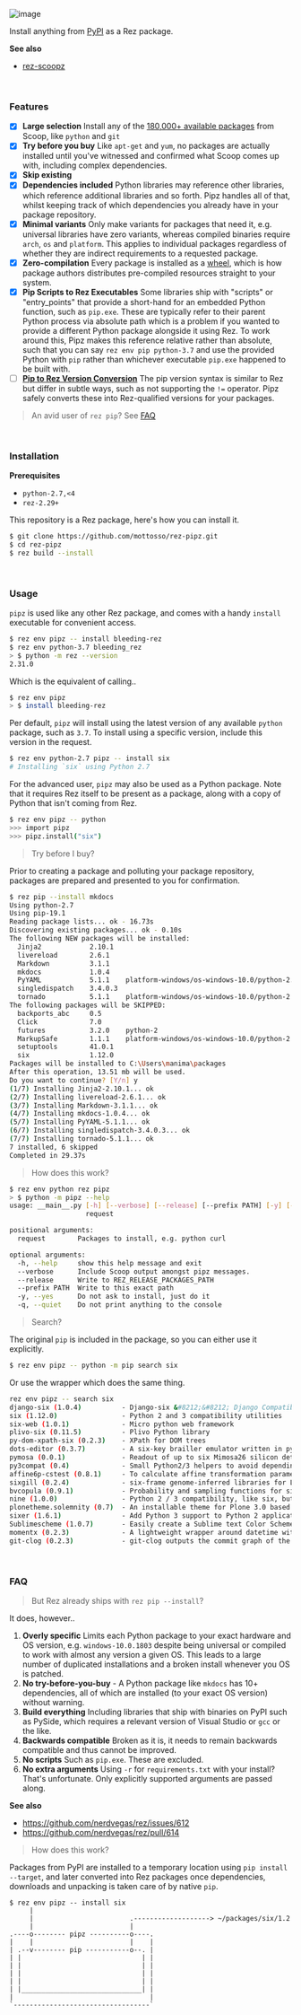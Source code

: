 ![image](https://user-images.githubusercontent.com/2152766/59871191-d8982700-938e-11e9-88fe-33249483480d.png)

Install anything from [PyPI](https://pypi.org/) as a Rez package.

**See also**

- [rez-scoopz](https://github.com/mottosso/rez-scoopz)

<br>

### Features

- [x] **Large selection** Install any of the [180,000+ available packages](https://pypi.org/) from Scoop, like `python` and `git`
- [x] **Try before you buy** Like `apt-get` and `yum`, no packages are actually installed until you've witnessed and confirmed what Scoop comes up with, including complex dependencies.
- [x] **Skip existing**
- [x] **Dependencies included** Python libraries may reference other libraries, which reference additional libraries and so forth. Pipz handles all of that, whilst keeping track of which dependencies you already have in your package repository.
- [x] **Minimal variants** Only make variants for packages that need it, e.g. universal libraries have zero variants, whereas compiled binaries require `arch`, `os` and `platform`. This applies to individual packages regardless of whether they are indirect requirements to a requested package.
- [x] **Zero-compilation** Every package is installed as a [wheel](https://pythonwheels.com/), which is how package authors distributes pre-compiled resources straight to your system.
- [x] **Pip Scripts to Rez Executables** Some libraries ship with "scripts" or "entry_points" that provide a short-hand for an embedded Python function, such as `pip.exe`. These are typically refer to their parent Python process via absolute path which is a problem if you wanted to provide a different Python package alongside it using Rez. To work around this, Pipz makes this reference relative rather than absolute, such that you can say `rez env pip python-3.7` and use the provided Python with `pip` rather than whichever executable `pip.exe` happened to be built with.
- [ ] [**Pip to Rez Version Conversion**](https://github.com/mottosso/rez-pipz/issues/1) The pip version syntax is similar to Rez but differ in subtle ways, such as not supporting the `!=` operator. Pipz safely converts these into Rez-qualified versions for your packages.

> An avid user of `rez pip`? See [FAQ](#faq)

<br>

### Installation

**Prerequisites**

- `python-2.7,<4`
- `rez-2.29+`

This repository is a Rez package, here's how you can install it.

```bash
$ git clone https://github.com/mottosso/rez-pipz.git
$ cd rez-pipz
$ rez build --install
```

<br>

### Usage

`pipz` is used like any other Rez package, and comes with a handy `install` executable for convenient access.

```bash
$ rez env pipz -- install bleeding-rez
$ rez env python-3.7 bleeding_rez
> $ python -m rez --version
2.31.0
```

Which is the equivalent of calling..

```bash
$ rez env pipz
> $ install bleeding-rez
```

Per default, `pipz` will install using the latest version of any available `python` package, such as `3.7`. To install using a specific version, include this version in the request.

```bash
$ rez env python-2.7 pipz -- install six
# Installing `six` using Python 2.7
```

For the advanced user, `pipz` may also be used as a Python package. Note that it requires Rez itself to be present as a package, along with a copy of Python that isn't coming from Rez.

```bash
$ rez env pipz -- python
>>> import pipz
>>> pipz.install("six")
```

> Try before I buy?

Prior to creating a package and polluting your package repository, packages are prepared and presented to you for confirmation.

```bash
$ rez pip --install mkdocs
Using python-2.7
Using pip-19.1
Reading package lists... ok - 16.73s
Discovering existing packages... ok - 0.10s
The following NEW packages will be installed:
  Jinja2            2.10.1
  livereload        2.6.1
  Markdown          3.1.1
  mkdocs            1.0.4
  PyYAML            5.1.1    platform-windows/os-windows-10.0/python-2.7
  singledispatch    3.4.0.3
  tornado           5.1.1    platform-windows/os-windows-10.0/python-2.7
The following packages will be SKIPPED:
  backports_abc     0.5
  Click             7.0
  futures           3.2.0    python-2
  MarkupSafe        1.1.1    platform-windows/os-windows-10.0/python-2.7
  setuptools        41.0.1
  six               1.12.0
Packages will be installed to C:\Users\manima\packages
After this operation, 13.51 mb will be used.
Do you want to continue? [Y/n] y
(1/7) Installing Jinja2-2.10.1... ok
(2/7) Installing livereload-2.6.1... ok
(3/7) Installing Markdown-3.1.1... ok
(4/7) Installing mkdocs-1.0.4... ok
(5/7) Installing PyYAML-5.1.1... ok
(6/7) Installing singledispatch-3.4.0.3... ok
(7/7) Installing tornado-5.1.1... ok
7 installed, 6 skipped
Completed in 29.37s
```

> How does this work?

```bash
$ rez env python rez pipz
> $ python -m pipz --help
usage: __main__.py [-h] [--verbose] [--release] [--prefix PATH] [-y] [-q]
                   request

positional arguments:
  request        Packages to install, e.g. python curl

optional arguments:
  -h, --help     show this help message and exit
  --verbose      Include Scoop output amongst pipz messages.
  --release      Write to REZ_RELEASE_PACKAGES_PATH
  --prefix PATH  Write to this exact path
  -y, --yes      Do not ask to install, just do it
  -q, --quiet    Do not print anything to the console
```

> Search?

The original `pip` is included in the package, so you can either use it explicitly.

```bash
$ rez env pipz -- python -m pip search six
```

Or use the wrapper which does the same thing.

```bash
rez env pipz -- search six
django-six (1.0.4)          - Django-six &#8212;&#8212; Django Compatibility Library
six (1.12.0)                - Python 2 and 3 compatibility utilities
six-web (1.0.1)             - Micro python web framework
plivo-six (0.11.5)          - Plivo Python library
py-dom-xpath-six (0.2.3)    - XPath for DOM trees
dots-editor (0.3.7)         - A six-key brailler emulator written in python.
pymosa (0.0.1)              - Readout of up to six Mimosa26 silicon detector planes.
py3compat (0.4)             - Small Python2/3 helpers to avoid depending on six.
affine6p-cstest (0.8.1)     - To calculate affine transformation parameters with six free parameters.
sixgill (0.2.4)             - six-frame genome-inferred libraries for LC-MS/MS
bvcopula (0.9.1)            - Probability and sampling functions for six common seen bivariate copulas
nine (1.0.0)                - Python 2 / 3 compatibility, like six, but favouring Python 3
plonetheme.solemnity (0.7)  - An installable theme for Plone 3.0 based on the solemnity theme by Six Shooter Media.
sixer (1.6.1)               - Add Python 3 support to Python 2 applications using the six module.
Sublimescheme (1.0.7)       - Easily create a Sublime text Color Scheme with as little as six lines of code
momentx (0.2.3)             - A lightweight wrapper around datetime with a focus on timezone handling and few dependencies (datetime, pytz and six).
git-clog (0.2.3)            - git-clog outputs the commit graph of the current Git repository and colorizes commit symbols by interpreting the first six commit hash digits as an RGB color value.
```

<br>

### FAQ

> But Rez already ships with `rez pip --install`?

It does, however..

1. **Overly specific** Limits each Python package to your exact hardware and OS version, e.g. `windows-10.0.1803` despite being universal or compiled to work with almost any version a given OS. This leads to a large number of duplicated installations and a broken install whenever you OS is patched.
3. **No try-before-you-buy** - A Python package like `mkdocs` has 10+ dependencies, all of which are installed (to your exact OS version) without warning.
2. **Build everything** Including libraries that ship with binaries on PyPI such as PySide, which requires a relevant version of Visual Studio or `gcc` or the like.
4. **Backwards compatible** Broken as it is, it needs to remain backwards compatible and thus cannot be improved.
1. **No scripts** Such as `pip.exe`. These are excluded.
1. **No extra arguments** Using `-r` for `requirements.txt` with your install? That's unfortunate. Only explicitly supported arguments are passed along.

**See also**

- https://github.com/nerdvegas/rez/issues/612
- https://github.com/nerdvegas/rez/pull/614

> How does this work?

Packages from PyPI are installed to a temporary location using `pip install --target`, and later converted into Rez packages once dependencies, downloads and unpacking is taken care of by native `pip`.

```
$ rez env pipz -- install six
     |
     |                        .-------------------> ~/packages/six/1.2
     |                        |
.----o-------- pipz ----------o----.
|    |                        |    |
| .--v-------- pip -----------o--. |
| |                              | |
| |                              | |
| |                              | |
| |                              | |
| |______________________________| |
|                                  |
`----------------------------------`

```

<br>
